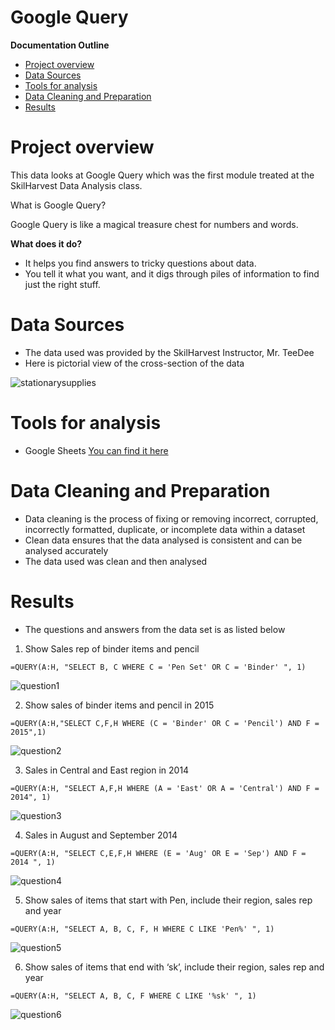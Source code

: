 # Google Query 

**Documentation Outline**
- [Project overview](#project-overview)
- [Data Sources](#data-sources)
- [Tools for analysis](#tools-for-analysis)
- [Data Cleaning and Preparation](#data-cleaning-and-preparation)
- [Results](#results)

  
# Project overview
This data looks at Google Query which was the first module treated at the SkilHarvest Data Analysis class.

What is Google Query? 

Google Query is like a magical treasure chest for numbers and words.

**What does it do?**
- It helps you find answers to tricky questions about data.
- You tell it what you want, and it digs through piles of information to find just the right stuff.


# Data Sources
- The data used was provided by the SkilHarvest Instructor, Mr. TeeDee
- Here is pictorial view of the cross-section of the data

![stationarysupplies](stationarysupplies.png)

  
# Tools for analysis
- Google Sheets [You can find it here](https://docs.google.com/spreadsheets/u/0/?ec=asw-sheets-hero-goto)

# Data Cleaning and Preparation
- Data cleaning is the process of fixing or removing incorrect, corrupted, incorrectly formatted, duplicate, or incomplete data within a dataset
- Clean data ensures that the data analysed is consistent and can be analysed accurately
- The data used was clean and then analysed

# Results
- The questions and answers from the data set is as listed below
  
1. Show Sales rep of binder items and pencil
   
```
=QUERY(A:H, "SELECT B, C WHERE C = 'Pen Set' OR C = 'Binder' ", 1)
```

![question1](question1.png)


2. Show sales of binder items and pencil in 2015

```
=QUERY(A:H,"SELECT C,F,H WHERE (C = 'Binder' OR C = 'Pencil') AND F = 2015",1)
```
![question2](question2.png)

3. Sales in Central and East region in 2014

```
=QUERY(A:H, "SELECT A,F,H WHERE (A = 'East' OR A = 'Central') AND F = 2014", 1)
```
![question3](question3.png)

4. Sales in August and September 2014

```
=QUERY(A:H, "SELECT C,E,F,H WHERE (E = 'Aug' OR E = 'Sep') AND F = 2014 ", 1)
```
![question4](question4.png)

5. Show sales of items that start with Pen, include their region, sales rep and year

```
=QUERY(A:H, "SELECT A, B, C, F, H WHERE C LIKE 'Pen%' ", 1)
```
![question5](question5.png)

6. Show sales of items that end with ‘sk’, include their region, sales rep and year

```
=QUERY(A:H, "SELECT A, B, C, F WHERE C LIKE '%sk' ", 1)
```
![question6](question6.png)


